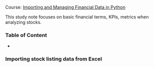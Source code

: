 Course: [Importing and Managing Financial Data in Python](https://app.datacamp.com/learn/courses/importing-and-managing-financial-data-in-python)

This study note focuses on basic financial terms, KPIs, metrics when analyzing stocks.

### Table of Content
- [](#)




### Importing stock listing data from Excel
